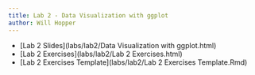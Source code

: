 ```yaml
---
title: Lab 2 - Data Visualization with ggplot
author: Will Hopper
---
```


* [Lab 2 Slides](labs/lab2/Data Visualization with ggplot.html) 
* [Lab 2 Exercises](labs/lab2/Lab 2 Exercises.html) 
* [Lab 2 Exercises Template](labs/lab2/Lab 2 Exercises Template.Rmd) 
